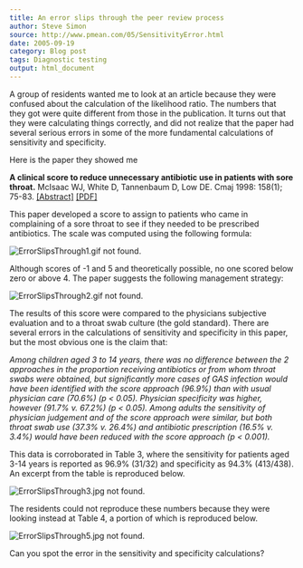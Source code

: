 ```yaml
---
title: An error slips through the peer review process
author: Steve Simon
source: http://www.pmean.com/05/SensitivityError.html
date: 2005-09-19
category: Blog post
tags: Diagnostic testing
output: html_document
---
```


A group of residents wanted me to look at an article because they were
confused about the calculation of the likelihood ratio. The numbers that
they got were quite different from those in the publication. It turns
out that they were calculating things correctly, and did not realize
that the paper had several serious errors in some of the more
fundamental calculations of sensitivity and specificity.

<!---More--->

Here is the paper they showed me

**A clinical score to reduce unnecessary antibiotic use in patients
with sore throat.** McIsaac WJ, White D, Tannenbaum D, Low DE. Cmaj
1998: 158(1); 75-83.
[\[Abstract\]](http://www.cmaj.ca/cgi/content/abstract/158/1/75)
[\[PDF\]](http://www.cmaj.ca/cgi/reprint/158/1/75.pdf)

This paper developed a score to assign to patients who came in
complaining of a sore throat to see if they needed to be prescribed
antibiotics. The scale was computed using the following formula:

![ErrorSlipsThrough1.gif not found.](../../../web/images/05/SensitivityError01.png)

Although scores of -1 and 5 and theoretically possible, no one scored
below zero or above 4. The paper suggests the following management
strategy:

![ErrorSlipsThrough2.gif not found.](../../../web/images/05/SensitivityError02.png)

The results of this score were compared to the physicians subjective
evaluation and to a throat swab culture (the gold standard). There are
several errors in the calculations of sensitivity and specificity in
this paper, but the most obvious one is the claim that:

*Among children aged 3 to 14 years, there was no difference between
the 2 approaches in the proportion receiving antibiotics or from whom
throat swabs were obtained, but significantly more cases of GAS
infection would have been identified with the score approach (96.9%)
than with usual physician care (70.6%) (p \< 0.05). Physician
specificity was higher, however (91.7% v. 67.2%) (p \< 0.05). Among
adults the sensitivity of physician judgement and of the score
approach were similar, but both throat swab use (37.3% v. 26.4%) and
antibiotic prescription (16.5% v. 3.4%) would have been reduced with
the score approach (p \< 0.001).*

This data is corroborated in Table 3, where the sensitivity for patients
aged 3-14 years is reported as 96.9% (31/32) and specificity as 94.3%
(413/438). An excerpt from the table is reproduced below.

![ErrorSlipsThrough3.jpg not found.](../../../web/images/05/SensitivityError03.png)

The residents could not reproduce these numbers because they were
looking instead at Table 4, a portion of which is reproduced below.

![ErrorSlipsThrough5.jpg not found.](../../../web/images/05/SensitivityError05.png)

Can you spot the error in the sensitivity and specificity calculations?

